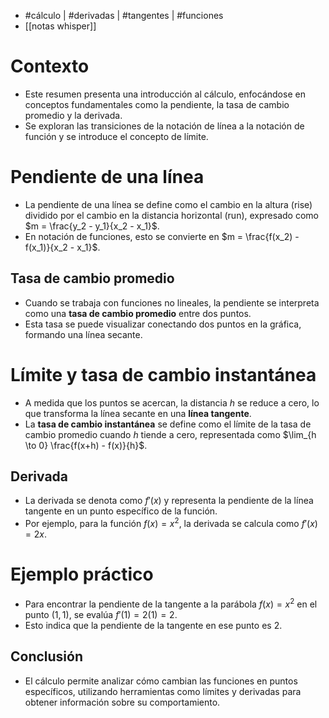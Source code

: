 - #cálculo | #derivadas | #tangentes | #funciones
- [[notas whisper]]

# Contexto
- Este resumen presenta una introducción al cálculo, enfocándose en conceptos fundamentales como la pendiente, la tasa de cambio promedio y la derivada.
- Se exploran las transiciones de la notación de línea a la notación de función y se introduce el concepto de límite.

# Pendiente de una línea
- La pendiente de una línea se define como el cambio en la altura (rise) dividido por el cambio en la distancia horizontal (run), expresado como $m = \frac{y_2 - y_1}{x_2 - x_1}$.
- En notación de funciones, esto se convierte en $m = \frac{f(x_2) - f(x_1)}{x_2 - x_1}$.

## Tasa de cambio promedio
- Cuando se trabaja con funciones no lineales, la pendiente se interpreta como una **tasa de cambio promedio** entre dos puntos.
- Esta tasa se puede visualizar conectando dos puntos en la gráfica, formando una línea secante.

# Límite y tasa de cambio instantánea
- A medida que los puntos se acercan, la distancia $h$ se reduce a cero, lo que transforma la línea secante en una **línea tangente**.
- La **tasa de cambio instantánea** se define como el límite de la tasa de cambio promedio cuando $h$ tiende a cero, representada como $\lim_{h \to 0} \frac{f(x+h) - f(x)}{h}$.

## Derivada
- La derivada se denota como $f'(x)$ y representa la pendiente de la línea tangente en un punto específico de la función.
- Por ejemplo, para la función $f(x) = x^2$, la derivada se calcula como $f'(x) = 2x$.

# Ejemplo práctico
- Para encontrar la pendiente de la tangente a la parábola $f(x) = x^2$ en el punto $(1,1)$, se evalúa $f'(1) = 2(1) = 2$.
- Esto indica que la pendiente de la tangente en ese punto es $2$.

## Conclusión
- El cálculo permite analizar cómo cambian las funciones en puntos específicos, utilizando herramientas como límites y derivadas para obtener información sobre su comportamiento.
